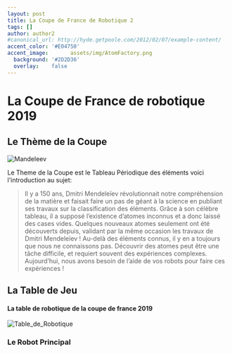 ```yaml
---
layout: post
title: La Coupe de France de Robotique 2
tags: []
author: author2
#canonical_url: http://hyde.getpoole.com/2012/02/07/example-content/
accent_color: '#E04750'
accent_image:       assets/img/AtomFactory.png
  background: '#2D2D36'
  overlay:    false
---
```


# La Coupe de France de robotique 2019
## Le Thème de la Coupe 
![Mandeleev](https://unimakers-amiens.github.io/unimakersamiens/assets/img/Mandeleev.jpg)

Le Theme de la Coupe est le Tableau Périodique des éléments voici l'introduction au sujet:
> Il y a 150 ans, Dmitri Mendeleïev révolutionnait notre compréhension de la matière et faisait faire un pas de géant à la science en publiant ses travaux sur la classification des éléments.
Grâce à son célèbre tableau, il a supposé l’existence d’atomes inconnus et a donc laissé des cases vides. Quelques nouveaux atomes seulement ont été découverts depuis, validant par la même occasion les travaux de Dmitri Mendeleïev !
Au-delà des éléments connus, il y en a toujours que nous ne connaissons pas. Découvrir des atomes peut être une tâche difficile, et requiert souvent des expériences complexes.
Aujourd’hui, nous avons besoin de l’aide de vos robots pour faire ces expériences !

## La Table de Jeu
#### La table de robotique de la coupe de france 2019
![Table_de_Robotique](https://unimakers-amiens.github.io/unimakersamiens/assets/img/Table_de_Robotique_2019.png)


### Le Robot Principal